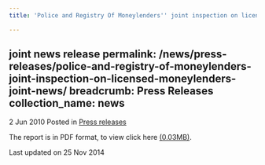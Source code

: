 ```yaml
---
title: 'Police and Registry Of Moneylenders'' joint inspection on licensed moneylenders'

---
```

 joint news release
permalink: /news/press-releases/police-and-registry-of-moneylenders-joint-inspection-on-licensed-moneylenders-joint-news/
breadcrumb: Press Releases
collection_name: news
---

2 Jun 2010 Posted in [Press releases](/news/press-releases)


The report is in PDF format, to view click here [(0.03MB)](/files/news/press-releases/2010/06/linkclick88a5.pdf).


<p class="right-side-updated">Last updated on 25 Nov 2014</p>
